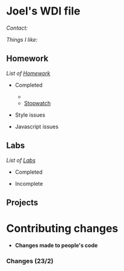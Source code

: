 # Joel's WDI file


_Contact:_

_Things I like:_

## Homework

_List of [Homework](#ttps://jeremiahalex.gitbooks.io/sg-wdi-2/content/homework/index.html)_


  * Completed

    -  [Tic Tac Toe]: https://github.com/misashi/TicTacToe
    -  [Stopwatch](https://github.com/misashi/Stopwatch)

  * Style issues


  * Javascript issues


## Labs

_List of [Labs](https://jeremiahalex.gitbooks.io/sg-wdi-2/content/labs/index.html)_

  * Completed


  * Incomplete


## Projects



# Contributing changes

- **Changes made to people's code**


### Changes (23/2)
